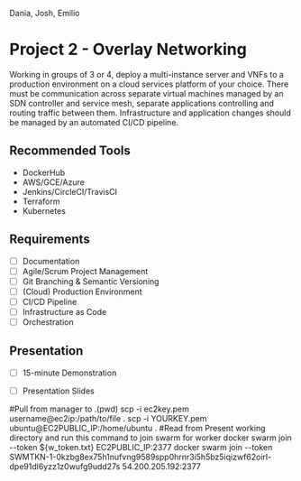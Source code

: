 Dania, Josh, Emilio

# Project 2 - Overlay Networking
Working in groups of 3 or 4, deploy a multi-instance server and VNFs to a production environment on a cloud services platform of your choice. There must be communication across separate virtual machines managed by an SDN controller and service mesh, separate applications controlling and routing traffic between them. Infrastructure and application changes should be managed by an automated CI/CD pipeline.

## Recommended Tools
- DockerHub 
- AWS/GCE/Azure 
- Jenkins/CircleCI/TravisCI
- Terraform
- Kubernetes

## Requirements
- [ ] Documentation
- [ ] Agile/Scrum Project Management
- [ ] Git Branching & Semantic Versioning
- [ ] (Cloud) Production Environment
- [ ] CI/CD Pipeline
- [ ] Infrastructure as Code
- [ ] Orchestration

## Presentation
- [ ] 15-minute Demonstration
- [ ] Presentation Slides


#Pull from manager to .(pwd)
scp -i ec2key.pem username@ec2ip:/path/to/file . 
scp -i YOURKEY.pem ubuntu@EC2PUBLIC_IP:/home/ubuntu .
#Read from Present working directory and run this command to join swarm for worker
docker swarm join --token ${w_token.txt} EC2PUBLIC_IP:2377
docker swarm join --token SWMTKN-1-0kzbg8ex75h1nufvng9589spp0hrnr3i5h5bz5iqizwf62oirl-dpe91dl6yzz1z0wufg9udd27s 54.200.205.192:2377